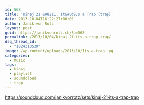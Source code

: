 ```yaml
---
id: 568
title: 'Kinaj 21 &#8211; It&#039;s a Trap (trap)'
date: 2013-10-04T16:22:27+00:00
author: Janik von Rotz
layout: post
guid: https://janikvonrotz.ch/?p=568
permalink: /2013/10/04/kinaj-21-its-a-trap-trap/
dsq_thread_id:
  - "1824313530"
image: /wp-content/uploads/2013/10/Its-a-trap.jpg
categories:
  - Music
tags:
  - kinaj
  - playlist
  - soundcloud
  - trap
---
```

https://soundcloud.com/janikvonrotz/sets/kinaj-21-its-a-trap-trap